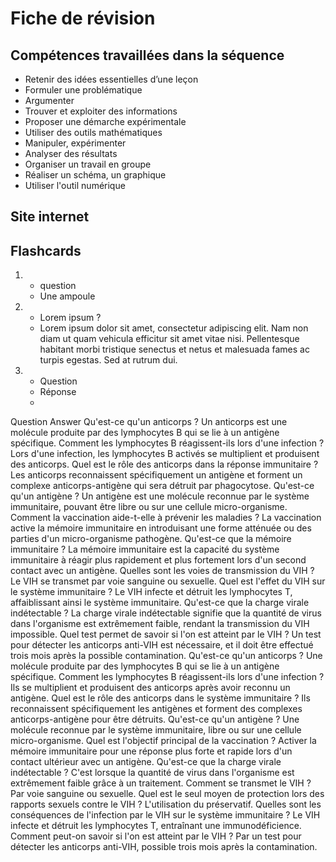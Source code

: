 # Fiche de révision


## Compétences travaillées dans la séquence
- Retenir des idées essentielles d’une leçon
- Formuler une problématique
- Argumenter
- Trouver et exploiter des informations
- Proposer une démarche expérimentale
- Utiliser des outils mathématiques
- Manipuler, expérimenter
- Analyser des résultats
- Organiser un travail en groupe
- Réaliser un schéma, un graphique
- Utiliser l'outil numérique

## Site internet



## Flashcards


<div markdown class="flashcard">

1. 
    - question
    - Une ampoule
2. 
    - Lorem ipsum ?
    - Lorem ipsum dolor sit amet, consectetur adipiscing elit. Nam non diam ut quam vehicula efficitur sit amet vitae nisi. Pellentesque habitant morbi tristique senectus et netus et malesuada fames ac turpis egestas. Sed at rutrum dui.
3. 
    - Question
    - Réponse
    - 
Question	Answer
Qu'est-ce qu'un anticorps ?	Un anticorps est une molécule produite par des lymphocytes B qui se lie à un antigène spécifique.
Comment les lymphocytes B réagissent-ils lors d'une infection ?	Lors d'une infection, les lymphocytes B activés se multiplient et produisent des anticorps.
Quel est le rôle des anticorps dans la réponse immunitaire ?	Les anticorps reconnaissent spécifiquement un antigène et forment un complexe anticorps-antigène qui sera détruit par phagocytose.
Qu'est-ce qu'un antigène ?	Un antigène est une molécule reconnue par le système immunitaire, pouvant être libre ou sur une cellule micro-organisme.
Comment la vaccination aide-t-elle à prévenir les maladies ?	La vaccination active la mémoire immunitaire en introduisant une forme atténuée ou des parties d'un micro-organisme pathogène.
Qu'est-ce que la mémoire immunitaire ?	La mémoire immunitaire est la capacité du système immunitaire à réagir plus rapidement et plus fortement lors d'un second contact avec un antigène.
Quelles sont les voies de transmission du VIH ?	Le VIH se transmet par voie sanguine ou sexuelle.
Quel est l'effet du VIH sur le système immunitaire ?	Le VIH infecte et détruit les lymphocytes T, affaiblissant ainsi le système immunitaire.
Qu'est-ce que la charge virale indétectable ?	La charge virale indétectable signifie que la quantité de virus dans l'organisme est extrêmement faible, rendant la transmission du VIH impossible.
Quel test permet de savoir si l'on est atteint par le VIH ?	Un test pour détecter les anticorps anti-VIH est nécessaire, et il doit être effectué trois mois après la possible contamination.
Qu'est-ce qu'un anticorps ?	Une molécule produite par des lymphocytes B qui se lie à un antigène spécifique.
Comment les lymphocytes B réagissent-ils lors d'une infection ?	Ils se multiplient et produisent des anticorps après avoir reconnu un antigène.
Quel est le rôle des anticorps dans le système immunitaire ?	Ils reconnaissent spécifiquement les antigènes et forment des complexes anticorps-antigène pour être détruits.
Qu'est-ce qu'un antigène ?	Une molécule reconnue par le système immunitaire, libre ou sur une cellule micro-organisme.
Quel est l'objectif principal de la vaccination ?	Activer la mémoire immunitaire pour une réponse plus forte et rapide lors d'un contact ultérieur avec un antigène.
Qu'est-ce que la charge virale indétectable ?	C'est lorsque la quantité de virus dans l'organisme est extrêmement faible grâce à un traitement.
Comment se transmet le VIH ?	Par voie sanguine ou sexuelle.
Quel est le seul moyen de protection lors des rapports sexuels contre le VIH ?	L'utilisation du préservatif.
Quelles sont les conséquences de l'infection par le VIH sur le système immunitaire ?	Le VIH infecte et détruit les lymphocytes T, entraînant une immunodéficience.
Comment peut-on savoir si l'on est atteint par le VIH ?	Par un test pour détecter les anticorps anti-VIH, possible trois mois après la contamination.

</div>
